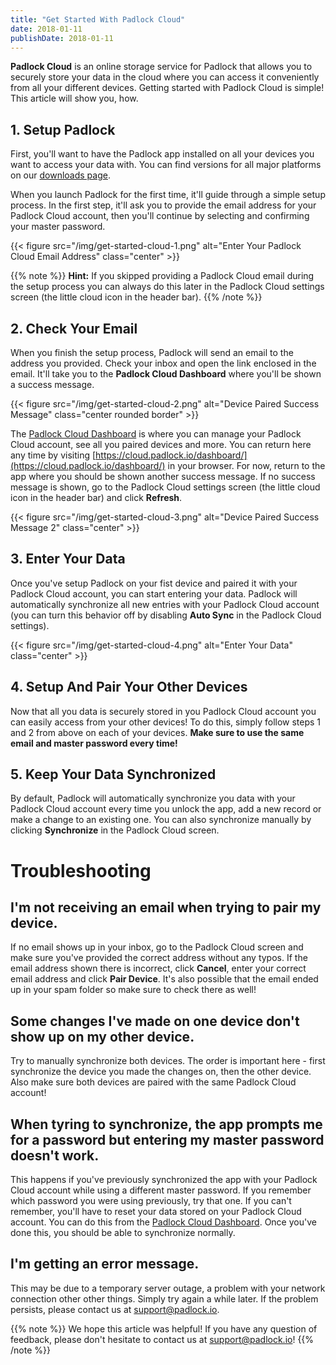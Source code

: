 ```yaml
---
title: "Get Started With Padlock Cloud"
date: 2018-01-11
publishDate: 2018-01-11
---
```


**Padlock Cloud** is an online storage service for Padlock that allows you to
securely store your data in the cloud where you can access it conveniently from
all your different devices. Getting started with Padlock Cloud is simple! This
article will show you, how.

## 1. Setup Padlock

First, you'll want to have the Padlock app installed on all your devices you
want to access your data with. You can find versions for all major platforms
on our [downloads page](/downloads/).

When you launch Padlock for the first time, it'll guide through a simple setup
process. In the first step, it'll ask you to provide the email address for your
Padlock Cloud account, then you'll continue by selecting and confirming your
master password.

{{< figure src="/img/get-started-cloud-1.png" alt="Enter Your Padlock Cloud Email Address" class="center" >}}

{{% note %}}
**Hint:** If you skipped providing a Padlock Cloud email during the setup
process you can always do this later in the Padlock Cloud settings screen (the
little cloud icon in the header bar).
{{% /note %}}

## 2. Check Your Email

When you finish the setup process, Padlock will send an email to the address
you provided. Check your inbox and open the link enclosed in the
email. It'll take you to the **Padlock Cloud Dashboard** where you'll be shown
a success message. 

{{< figure src="/img/get-started-cloud-2.png" alt="Device Paired Success Message" class="center rounded border" >}}

The [Padlock Cloud Dashboard](https://cloud.padlock.io/dashboard/) is where you
can manage your Padlock Cloud account, see all you paired devices and more.
You can return here any time by visiting
[https://cloud.padlock.io/dashboard/](https://cloud.padlock.io/dashboard/) in
your browser. For now, return to the app where you should be shown another
success message. If no success message is shown, go to the Padlock Cloud
settings screen (the little cloud icon in the header bar) and click **Refresh**.

{{< figure src="/img/get-started-cloud-3.png" alt="Device Paired Success Message 2" class="center" >}}

## 3. Enter Your Data

Once you've setup Padlock on your fist device and paired it with your Padlock
Cloud account, you can start entering your data. Padlock will automatically
synchronize all new entries with your Padlock Cloud account (you can turn this
behavior off by disabling **Auto Sync** in the Padlock Cloud settings).

{{< figure src="/img/get-started-cloud-4.png" alt="Enter Your Data" class="center" >}}

## 4. Setup And Pair Your Other Devices

Now that all you data is securely stored in you Padlock Cloud account you
can easily access from your other devices! To do this, simply follow
steps 1 and 2 from above on each of your devices. **Make sure to use the
same email and master password every time!**

## 5. Keep Your Data Synchronized

By default, Padlock will automatically synchronize you data with your Padlock
Cloud account every time you unlock the app, add a new record or make a change
to an existing one. You can also synchronize manually by clicking
**Synchronize** in the Padlock Cloud screen.

# Troubleshooting

## I'm not receiving an email when trying to pair my device.

If no email shows up in your inbox, go to the Padlock Cloud screen and make
sure you've provided the correct address without any typos. If the email
address shown there is incorrect, click **Cancel**, enter your correct email
address and click **Pair Device**. It's also possible that the email ended up
in your spam folder so make sure to check there as well!

## Some changes I've made on one device don't show up on my other device.

Try to manually synchronize both devices. The order is important here - first
synchronize the device you made the changes on, then the other device. Also
make sure both devices are paired with the same Padlock Cloud account!

## When tyring to synchronize, the app prompts me for a password but entering my master password doesn't work.

This happens if you've previously synchronized the app with your Padlock Cloud
account while using a different master password. If you remember which password
you were using previously, try that one. If you can't remember, you'll have
to reset your data stored on your Padlock Cloud account. You can do this from
the [Padlock Cloud Dashboard](https://cloud.padlock.io/dashboard/). Once you've
done this, you should be able to synchronize normally.

## I'm getting an error message.

This may be due to a temporary server outage, a problem with your network connection
other other things. Simply try again a while later. If the problem persists, please
contact us at [support@padlock.io](mailto:support@padlock.io).

{{% note %}}
We hope this article was helpful! If you have any question of feedback,
please don't hesitate to contact us at [support@padlock.io](mailto:support@padlock.io)!
{{% /note %}}
